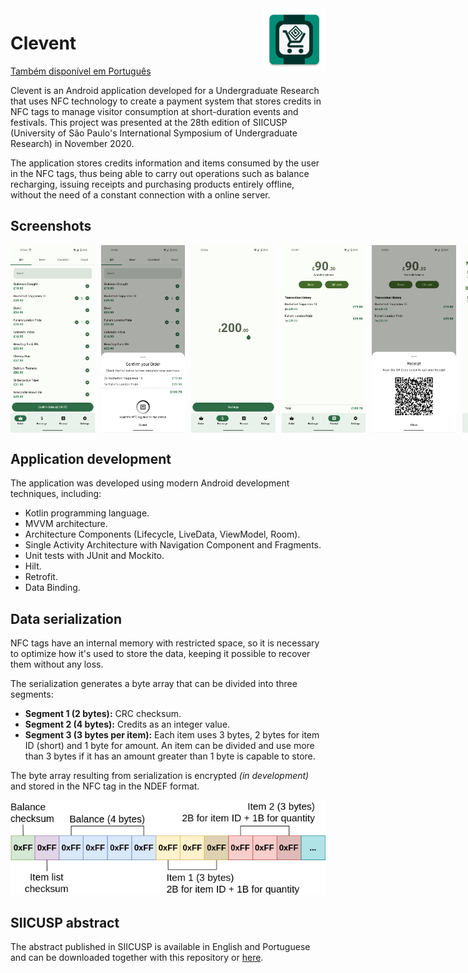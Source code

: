 <img src="/app/src/main/res/mipmap-xxxhdpi/ic_launcher.png" align="right" height="100">

# Clevent

[Também disponível em Português](README_pt.md)

Clevent is an Android application developed for a Undergraduate Research that uses NFC technology to create a payment system that stores credits in NFC tags to manage visitor consumption at short-duration events and festivals. This project was presented at the 28th edition of SIICUSP (University of São Paulo's International Symposium of Undergraduate Research) in November 2020.

The application stores credits information and items consumed by the user in the NFC tags, thus being able to carry out operations such as balance recharging, issuing receipts and purchasing products entirely offline, without the need of a constant connection with a online server.

## Screenshots

<div style="display:flex; margin-bottom:30px" >
    <img src="docs/images/screenshots/01.png" height="300px">
    <img src="docs/images/screenshots/02.png" height="300px" style="margin-left:10px;">
    <img src="docs/images/screenshots/03.png" height="300px" style="margin-left:10px;">
    <img src="docs/images/screenshots/04.png" height="300px" style="margin-left:10px;">
    <img src="docs/images/screenshots/05.png" height="300px" style="margin-left:10px;">
    <img src="docs/images/screenshots/06.png" height="300px" style="margin-left:10px;">
</div>

## Application development

The application was developed using modern Android development techniques, including:

- Kotlin programming language.
- MVVM architecture.
- Architecture Components (Lifecycle, LiveData, ViewModel, Room).
- Single Activity Architecture with Navigation Component and Fragments.
- Unit tests with JUnit and Mockito.
- Hilt.
- Retrofit.
- Data Binding.

## Data serialization

NFC tags have an internal memory with restricted space, so it is necessary to optimize how it's used to store the data, keeping it possible to recover them without any loss.

The serialization generates a byte array that can be divided into three segments:

- **Segment 1 (2 bytes):** CRC checksum.
- **Segment 2 (4 bytes):** Credits as an integer value.
- **Segment 3 (3 bytes per item):** Each item uses 3 bytes, 2 bytes for item ID (short) and 1 byte for amount. An item can be divided and use more than 3 bytes if it has an amount greater than 1 byte is capable to store.

The byte array resulting from serialization is encrypted *(in development)* and stored in the NFC tag in the NDEF format.

<p align="center"><img src="docs/images/serialized_data_en.png"></p>

## SIICUSP abstract

The abstract published in SIICUSP is available in English and Portuguese and can be downloaded together with this repository or [here](/docs/siicusp/).
